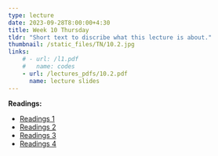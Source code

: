 ```yaml
---
type: lecture
date: 2023-09-28T8:00:00+4:30
title: Week 10 Thursday
tldr: "Short text to discribe what this lecture is about."
thumbnail: /static_files/TN/10.2.jpg
links: 
    # - url: /l1.pdf
    #   name: codes
    - url: /lectures_pdfs/10.2.pdf
      name: lecture slides
---
```

**Readings:**
- [Readings 1](/readings_pdfs/week2/TH/r1.pdf)
- [Readings 2](/readings_pdfs/week2/TH/r2.pdf)
- [Readings 3](/readings_pdfs/week2/TH/r3.pdf)
- [Readings 4](/readings_pdfs/week2/TH/r4.pdf)


